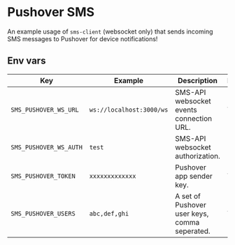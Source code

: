 # Pushover SMS

An example usage of `sms-client` (websocket only) that sends incoming SMS messages to Pushover for device notifications!

## Env vars

| Key                    | Example                  | Description                                   | Required |
|------------------------|--------------------------|-----------------------------------------------|----------|
| `SMS_PUSHOVER_WS_URL`  | `ws://localhost:3000/ws` | SMS-API websocket events connection URL.      | Yes      |
| `SMS_PUSHOVER_WS_AUTH` | `test`                   | SMS-API websocket authorization.              | No       |
| `SMS_PUSHOVER_TOKEN`   | `xxxxxxxxxxxxx`          | Pushover app sender key.                      | Yes      |
| `SMS_PUSHOVER_USERS`   | `abc,def,ghi`            | A set of Pushover user keys, comma seperated. | Yes      |
